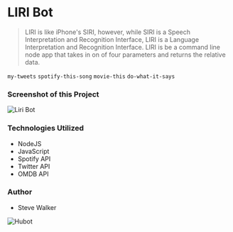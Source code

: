 # LIRI Bot

>LIRI is like iPhone's SIRI, however, while SIRI is a Speech Interpretation and Recognition Interface, LIRI is a Language Interpretation and Recognition Interface. LIRI is be a command line node app that takes in on of four parameters and returns the relative data.

`my-tweets` `spotify-this-song` `movie-this` `do-what-it-says`

<!-- ### Link to Live Site -->

<!-- [Liri Live Site](https://captnwalker.github.io/liri-node-app/ "Liri") -->

### Screenshot of this Project

![Liri Bot](https://raw.github.com/captnwalker/liri-bot/master/screenshot/screenshot.gif "Liri Bot")

### Technologies Utilized

* NodeJS
* JavaScript
* Spotify API
* Twitter API
* OMDB API

### Author

* Steve Walker

![Hubot](https://octodex.github.com/images/hubot.jpg)
